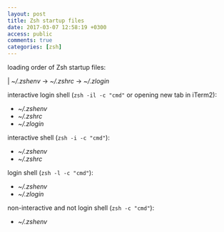 ```yaml
---
layout: post
title: Zsh startup files
date: 2017-03-07 12:58:19 +0300
access: public
comments: true
categories: [zsh]
---
```


loading order of Zsh startup files:

| _~/.zshenv_ -> _~/.zshrc_ -> _~/.zlogin_

interactive login shell (`zsh -il -c "cmd"` or opening new tab in iTerm2):

- _~/.zshenv_
- _~/.zshrc_
- _~/.zlogin_

interactive shell (`zsh -i -c "cmd"`):

- _~/.zshenv_
- _~/.zshrc_

login shell (`zsh -l -c "cmd"`):

- _~/.zshenv_
- _~/.zlogin_

non-interactive and not login shell (`zsh -c "cmd"`):

- _~/.zshenv_
